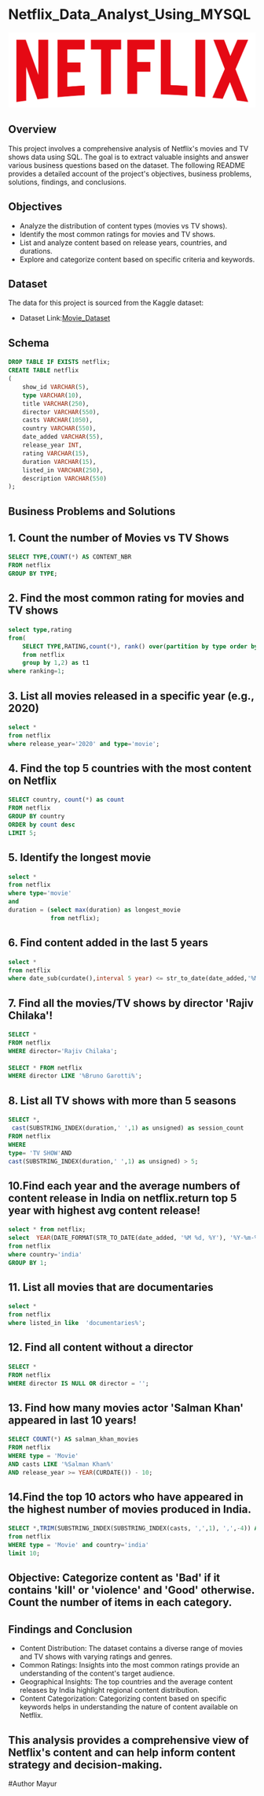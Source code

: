 # Netflix_Data_Analyst_Using_MYSQL

![Netflix_logo](https://github.com/mking456/Netflix_Data_Analyst/blob/main/logo.png)

## Overview
This project involves a comprehensive analysis of Netflix's movies and TV shows data using SQL. The goal is to extract valuable insights and answer various business questions based on the dataset. The following README provides a detailed account of the project's objectives, business problems, solutions, findings, and conclusions.

## Objectives
* Analyze the distribution of content types (movies vs TV shows).
* Identify the most common ratings for movies and TV shows.
* List and analyze content based on release years, countries, and durations.
* Explore and categorize content based on specific criteria and keywords.

## Dataset
The data for this project is sourced from the Kaggle dataset:

* Dataset Link:[Movie_Dataset](https://www.kaggle.com/datasets/shivamb/netflix-shows?resource=download)

## Schema

```sql
DROP TABLE IF EXISTS netflix;
CREATE TABLE netflix
(
    show_id VARCHAR(5),
    type VARCHAR(10),
    title VARCHAR(250),
    director VARCHAR(550),
    casts VARCHAR(1050),
    country VARCHAR(550),
    date_added VARCHAR(55),
    release_year INT,
    rating VARCHAR(15),
    duration VARCHAR(15),
    listed_in VARCHAR(250),
    description VARCHAR(550)
);
```
## Business Problems and Solutions

## 1. Count the number of Movies vs TV Shows
```sql
SELECT TYPE,COUNT(*) AS CONTENT_NBR
FROM netflix
GROUP BY TYPE;
```
## 2. Find the most common rating for movies and TV shows
```sql
select type,rating
from(
	SELECT TYPE,RATING,count(*), rank() over(partition by type order by count(*) desc)as ranking
	from netflix
	group by 1,2) as t1
where ranking=1;
```
## 3. List all movies released in a specific year (e.g., 2020)
```sql
select *
from netflix
where release_year='2020' and type='movie';
```
## 4. Find the top 5 countries with the most content on Netflix
```sql
SELECT country, count(*) as count
FROM netflix
GROUP BY country
ORDER by count desc
LIMIT 5;
```
## 5. Identify the longest movie
```sql
select *
from netflix
where type='movie'
and 
duration = (select max(duration) as longest_movie
			from netflix);
```
## 6. Find content added in the last 5 years
```sql
select *
from netflix
where date_sub(curdate(),interval 5 year) <= str_to_date(date_added,'%M %d,%Y');
```
## 7. Find all the movies/TV shows by director 'Rajiv Chilaka'!
```sql
SELECT * 
FROM netflix
WHERE director='Rajiv Chilaka';

SELECT * FROM netflix
WHERE director LIKE '%Bruno Garotti%';
```
## 8. List all TV shows with more than 5 seasons
```sql
SELECT *,
 cast(SUBSTRING_INDEX(duration,' ',1) as unsigned) as session_count
FROM netflix
WHERE 
type= 'TV SHOW'AND
cast(SUBSTRING_INDEX(duration,' ',1) as unsigned) > 5;
```
## 10.Find each year and the average numbers of content release in India on netflix.return top 5 year with highest avg content release!
```sql
select * from netflix;
select  YEAR(DATE_FORMAT(STR_TO_DATE(date_added, '%M %d, %Y'), '%Y-%m-%d')) AS formatted_date,count(*)/(select count(*) from netflix where country = 'india') as avg_number
from netflix
where country='india'
GROUP BY 1;
```
## 11. List all movies that are documentaries
```sql
select *
from netflix
where listed_in like  'documentaries%';
```
## 12. Find all content without a director
```sql
SELECT *
FROM netflix
WHERE director IS NULL OR director = '';
```
## 13. Find how many movies actor 'Salman Khan' appeared in last 10 years!
```sql
SELECT COUNT(*) AS salman_khan_movies
FROM netflix
WHERE type = 'Movie'
AND casts LIKE '%Salman Khan%'
AND release_year >= YEAR(CURDATE()) - 10;
```
## 14.Find the top 10 actors who have appeared in the highest number of movies produced in India.
```sql
SELECT *,TRIM(SUBSTRING_INDEX(SUBSTRING_INDEX(casts, ',',1), ',',-4)) AS actor_name
from netflix
WHERE type = 'Movie' and country='india'
limit 10;
```
## Objective: Categorize content as 'Bad' if it contains 'kill' or 'violence' and 'Good' otherwise. Count the number of items in each category.

## Findings and Conclusion
* Content Distribution: The dataset contains a diverse range of movies and TV shows with varying ratings and genres.
* Common Ratings: Insights into the most common ratings provide an understanding of the content's target audience.
* Geographical Insights: The top countries and the average content releases by India highlight regional content distribution.
* Content Categorization: Categorizing content based on specific keywords helps in understanding the nature of content available on Netflix.

## This analysis provides a comprehensive view of Netflix's content and can help inform content strategy and decision-making.

#Author Mayur
